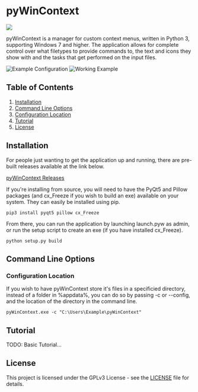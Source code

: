 # pyWinContext
![](https://i.imgur.com/uqWDQ6y.png)

pyWinContext is a manager for custom context menus, written in Python 3,
supporting Windows 7 and higher. The application allows for complete control
over what filetypes to provide commands to, the text and icons they show with
and the tasks that get performed on the input files.

![Example Configuration](https://i.imgur.com/q9oPy1d.png)
![Working Example](https://i.imgur.com/feGaCrh.png)

## Table of Contents

1. [Installation](#installation)
2. [Command Line Options](#command-line-options)
  1. [Configuration Location](#configuration-location)
3. [Tutorial](#tutorial)
4. [License](#license)

## Installation

For people just wanting to get the application up and running, there are
pre-built releases available at the link below.

[pyWinContext Releases](https://github.com/VodBox/pyWinContext/releases)

If you're installing from source, you will need to have the PyQt5 and Pillow
packages (and cx_Freeze if you wish to build an exe) available on your system.
They can easily be installed using pip.

```batch
pip3 install pyqt5 pillow cx_Freeze
```

From there, you can run the application by launching launch.pyw as admin, or
run the setup script to create an exe (if you have installed cx_Freeze).

```batch
python setup.py build
```

## Command Line Options

### Configuration Location

If you wish to have pyWinContext store it's files in a specificied directory,
instead of a folder in %appdata%, you can do so by passing -c or --config, and
the location of the directory in the command line.

```batch
pyWinContext.exe -c "C:\Users\Example\pyWinContext"
```

## Tutorial

TODO: Basic Tutorial...

## License

This project is licensed under the GPLv3 License - see the [LICENSE](LICENSE) file for details.